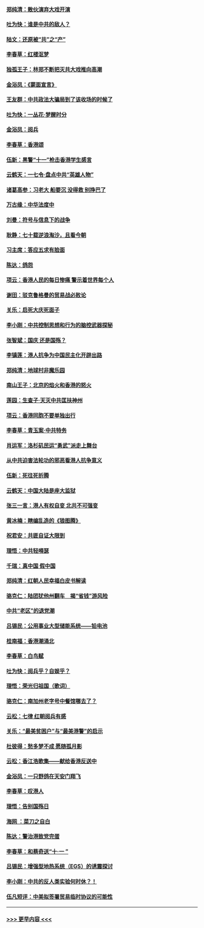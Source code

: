 #### [郑纯清：散伙演弃大戏开演](../pages/nsc993/n11570826.md?t=10060401) 
#### [吐为快：谁是中共的敌人？](../pages/nsc993/n11570817.md?t=10060401) 
#### [陆文：还原被“共”之“产”](../pages/nsc993/n11570798.md?t=10060401) 
#### [李春草：红楼沤梦](../pages/nsc993/n11569673.md?t=10060401) 
#### [独孤王子：林郑不断把灭共大戏推向高潮](../pages/nsc993/n11569381.md?t=10060401) 
#### [金浴凤：《蒙面宣言》](../pages/nsc993/n11569368.md?t=10060401) 
#### [王友群：中共政法大骗局到了该收场的时候了](../pages/nsc993/n11568940.md?t=10060401) 
#### [吐为快：一丛花‧梦醒时分](../pages/nsc993/n11567491.md?t=10060401) 
#### [金浴凤：阅兵](../pages/nsc993/n11567454.md?t=10060401) 
#### [李春草：香港颂](../pages/nsc993/n11567444.md?t=10060401) 
#### [伍新：黑警“十一”枪击香港学生感言](../pages/nsc993/n11567426.md?t=10060401) 
#### [云鹤天：一七令‧盘点中共“英雄人物”](../pages/nsc993/n11567091.md?t=10060401) 
#### [诸葛高参：习老大 船要沉 没得救 别挣巴了](../pages/nsc993/n11566976.md?t=10060401) 
#### [万古缘：中华法度中](../pages/nsc993/n11566726.md?t=10060401) 
#### [刘曼：符号与信息下的战争](../pages/nsc993/n11564655.md?t=10060401) 
#### [耿静：七十载逆浪淘沙，且看今朝](../pages/nsc993/n11564520.md?t=10060401) 
#### [习主席：答应五求有脸面](../pages/nsc993/n11563953.md?t=10060401) 
#### [陈达：鸽怨](../pages/nsc993/n11561879.md?t=10060401) 
#### [项云：香港人民的每日惨痛  警示着世界每个人](../pages/nsc993/n11559273.md?t=10060401) 
#### [谢田：驳克鲁格曼的贸易战必败论](../pages/nsc993/n11555840.md?t=10060401) 
#### [关乐：启死大庆死面子](../pages/nsc993/n11556823.md?t=10060401) 
#### [李小刚：中共控制思想和行为的脑控武器探秘](../pages/nsc993/n11556776.md?t=10060401) 
#### [张智斌：国庆  还是国殇？](../pages/nsc993/n11556617.md?t=10060401) 
#### [李镇莲：港人抗争为中国民主化开辟出路](../pages/nsc993/n11556570.md?t=10060401) 
#### [郑纯清：地球村非魔乐园](../pages/nsc993/n11555415.md?t=10060401) 
#### [南山王子：北京的焰火和香港的怒火](../pages/nsc993/n11555318.md?t=10060401) 
#### [莲园：生查子·天灭中共匡扶神州](../pages/nsc993/n11555302.md?t=10060401) 
#### [项云：香港同胞不要单独出行](../pages/nsc993/n11555276.md?t=10060401) 
#### [李春草：青玉案‧中共特务](../pages/nsc993/n11552356.md?t=10060401) 
#### [肖运军：洛杉矶民运“勇武”派走上舞台](../pages/nsc993/n11551595.md?t=10060401) 
#### [从中共迫害法轮功的邪恶看港人抗争意义](../pages/nsc993/n11540858.md?t=10060401) 
#### [伍新：死往死折腾](../pages/nsc993/n11550174.md?t=10060401) 
#### [云鹤天：中国大陆是座大监狱](../pages/nsc993/n11550155.md?t=10060401) 
#### [张三一言：港人有权自变 北共不可强变](../pages/nsc993/n11550132.md?t=10060401) 
#### [黄冰楠：瞎编乱造的《狼图腾》](../pages/nsc993/n11550082.md?t=10060401) 
#### [祝君安：共匪自证大限到](../pages/nsc993/n11550041.md?t=10060401) 
#### [理悟：中共轻嘚瑟](../pages/nsc993/n11547978.md?t=10060401) 
#### [千瑞：真中国 假中国](../pages/nsc993/n11547865.md?t=10060401) 
#### [郑纯清：红朝人民幸福白皮书解读](../pages/nsc993/n11547499.md?t=10060401) 
#### [骆克仁：陆团犹他州翻车　揭“省钱”游风险](../pages/nsc993/n11546977.md?t=10060401) 
#### [中共“老区”的退党潮](../pages/nsc993/n11545995.md?t=10060401) 
#### [吕锡民：公用事业大型储能系统——铅电池](../pages/nsc993/n11545701.md?t=10060401) 
#### [桂南福：香港潮涌北](../pages/nsc993/n11545682.md?t=10060401) 
#### [李春草：白鸟赋](../pages/nsc993/n11545663.md?t=10060401) 
#### [吐为快：阅兵乎？自娱乎？](../pages/nsc993/n11545625.md?t=10060401) 
#### [理悟：荣光归祖国（歌词）](../pages/nsc993/n11545616.md?t=10060401) 
#### [骆克仁：南加州老字号中餐馆哪去了？](../pages/nsc993/n11545120.md?t=10060401) 
#### [云松：七律 红朝阅兵有感](../pages/nsc993/n11542394.md?t=10060401) 
#### [关乐：“最美贫困户”与“最美港警”的启示](../pages/nsc993/n11542252.md?t=10060401) 
#### [杜彼得：愁多梦不成 愿随孤月影](../pages/nsc993/n11540296.md?t=10060401) 
#### [云松：香江浩歌集——献给香港反送中](../pages/nsc993/n11540149.md?t=10060401) 
#### [金浴凤：一只野鸽在天安门翔飞](../pages/nsc993/n11540280.md?t=10060401) 
#### [李春草：叹港人](../pages/nsc993/n11540119.md?t=10060401) 
#### [理悟：告别国殇日](../pages/nsc993/n11539610.md?t=10060401) 
#### [海网 ：菜刀之自白](../pages/nsc993/n11539597.md?t=10060401) 
#### [陈达：警治港致党完蛋](../pages/nsc993/n11538127.md?t=10060401) 
#### [李春草：和蔡奇送“十·一 ”](../pages/nsc993/n11537810.md?t=10060401) 
#### [吕锡民：增强型地热系统（EGS）的诱震探讨](../pages/nsc993/n11537765.md?t=10060401) 
#### [李小刚：中共的反人类实验何时休？！](../pages/nsc993/n11537669.md?t=10060401) 
#### [伍凡短评：中美拟签署贸易临时协议的可能性](../pages/nsc993/n11536773.md?t=10060401) 

----
#### [ >>> 更早内容 <<< ](../indexes/nsc993-earlier.md)
